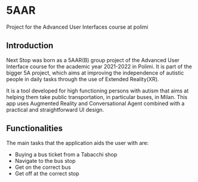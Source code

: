 # 5AAR
 Project for the Advanced User Interfaces course at polimi
 
 ## Introduction
Next Stop was born as a 5AAR(B) group project of the Advanced User Interface course for the academic year 2021-2022 in Polimi. It is part of the bigger 5A project, which aims at improving the independence of autistic people in daily tasks through the use of Extended Reality(XR).

It is a tool developed for high functioning persons with autism that aims at helping them take public transportation, in particular buses, in Milan. This app uses Augmented Reality and Conversational Agent combined with a practical and straightforward UI design. 

## Functionalities
The main tasks that the application aids the user with are:
- Buying a bus ticket from a Tabacchi shop
- Navigate to the bus stop
- Get on the correct bus
- Get off at the correct stop


<!--
## Functions

### Settings Scene

1. destination setting

### FindBusStation Scene

1. find near tabacchi shop
2. find near bus station
3. return the route to the station/shop with steps
4. show and update step information while the user is walking [we set it 10m accuracy](https://docs.unity3d.com/ScriptReference/LocationService.Start.html)
5. add arrow toward the temp destination
6. remind the arrival time of the bus


#### TODO: 

- [ ] image recognition of ticket
- [ ] remind the user to get off the bus by gps location
- [ ] seperate the scene?

 ## Config file

create a config file under ```Asset``` folder in the format below

```xml
<keys>
    <GoogleMapAPIKey>YOUR-GOOGLE-MAP-API-KEY</GoogleMapAPIKey>
</keys>

```
-->

